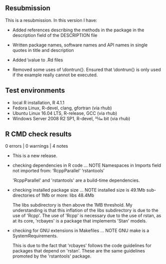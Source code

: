 ## Resubmission
This is a resubmission. In this version I have:

* Added references describing the methods in the package in the description field of the DESCRIPTION file

* Written package names, software names and API names in single quotes in title and description

* Added \value to .Rd files

* Removed some uses of \dontrun{}. Ensured that \dontrun{} is only used if the example really cannot be executed. 

## Test environments
* local R installation, R 4.1.1
* Fedora Linux, R-devel, clang, gfortran (via rhub)
* Ubuntu Linux 16.04 LTS, R-release, GCC (via rhub)
* Windows Server 2008 R2 SP1, R-devel, 32⁄64 bit (via rhub)

## R CMD check results

0 errors | 0 warnings | 4 notes

* This is a new release.

* checking dependencies in R code ... NOTE
  Namespaces in Imports field not imported from:
  ‘RcppParallel’ ‘rstantools’
  
  'RcppParallel' and 'rstantools' are a build-time dependencies.
  
* checking installed package size ... NOTE
  installed size is 49.1Mb
  sub-directories of 1Mb or more:
    libs  48.4Mb
    
  The libs subdirectory is then above the 1MB threshold. My understanding is that this inflation of the libs subdirectory is due to the use of 'Rcpp'. The use of 'Rcpp' is necessary due to the use of rstan, as at its core, 'rcbayes' is a package that implements 'Stan' models.  
  
* checking for GNU extensions in Makefiles ... NOTE
  GNU make is a SystemRequirements.  
  
  This is due to the fact that 'rcbayes' follows the code guidelines for packages that depend on 'rstan'. These are the same guidelines promoted by the 'rstantools' package. 
  
  
